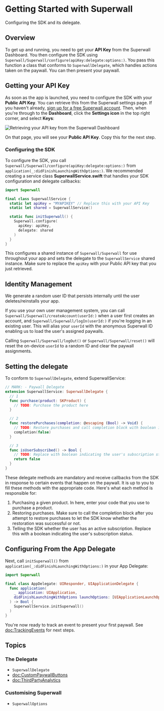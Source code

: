 # Getting Started with Superwall

Configuring the SDK and its delegate.

## Overview

To get up and running, you need to get your **API Key** from the Superwall Dashboard. You then configure the SDK using ``Superwall/Superwall/configure(apiKey:delegate:options:)``. You pass this function a class that conforms to ``SuperwallDelegate``, which handles actions taken on the paywall. You can then present your paywall.

## Getting your API Key

As soon as the app is launched, you need to configure the SDK with your **Public API Key**. You can retrieve this from the Superwall settings page.
If you haven't already, [sign up for a free Superwall account](https://superwall.com/sign-up). Then, when you're through to the **Dashboard**, click the **Settings icon** in the top right corner, and select **Keys**:

![Retrieving your API key from the Superwall Dashboard](apiKey.png)

On that page, you will see your **Public API Key**. Copy this for the next step.

### Configuring the SDK

To configure the SDK, you call ``Superwall/Superwall/configure(apiKey:delegate:options:)`` from  `application(_:didFinishLaunchingWithOptions:)`. We recommended creating a service class **SuperwallService.swift** that handles your SDK configuration and delegate callbacks:

```swift
import Superwall

final class SuperwallService {
  static let apiKey = "MYAPIKEY" // Replace this with your API Key
  static let shared = SuperwallService()

  static func initSuperwall() {
    Superwall.configure(
      apiKey: apiKey,
      delegate: shared
    )
  }
}
```

This configures a shared instance of ``Superwall/Superwall`` for use throughout your app and sets the delegate to the `SuperwallService` shared instance. Make sure to replace the `apiKey` with your Public API key that you just retrieved.


## Identity Management

We generate a random user ID that persists internally until the user deletes/reinstalls your app.

If you use your own user management system, you can call ``Superwall/Superwall/createAccount(userId:)`` when a user first creates an account, and ``Superwall/Superwall/logIn(userId:)`` if you're logging in an existing user. This will alias your `userId` with the anonymous Superwall ID enabling us to load the user's assigned paywalls.

Calling ``Superwall/Superwall/logOut()`` or ``Superwall/Superwall/reset()`` will reset the on-device `userId` to a random ID and clear the paywall assignments.

## Setting the delegate

To conform to ``SuperwallDelegate``, extend SuperwallService:

```swift
// MARK: - Paywall Delegate
extension SuperwallService: SuperwallDelegate {
  // 1
  func purchase(product: SKProduct) {
    // TODO: Purchase the product here
  }

  // 2
  func restorePurchases(completion: @escaping (Bool) -> Void) {
    // TODO: Restore purchases and call completion block with boolean indicating the success status of restoration
    completion(false)
  }

  // 3
  func isUserSubscribed() -> Bool {
    // TODO: Replace with boolean indicating the user's subscription status
    return false
  }
}
```

These delegate methods are mandatory and receive callbacks from the SDK in response to certain events that happen on the paywall. It is up to you to fill these methods with the appropriate code. Here's what each method is responsible for:

1. Purchasing a given product. In here, enter your code that you use to purchase a product.
2. Restoring purchases. Make sure to call the completion block after you attempt to restore purchases to let the SDK know whether the restoration was successful or not.
3. Telling the SDK whether the user has an active subscription. Replace this with a boolean indicating the user's subscription status.


## Configuring From the App Delegate

Next, call `initSuperwall()` from `application(_:didFinishLaunchingWithOptions:)` in your App Delegate:

```swift
import Superwall

final class AppDelegate: UIResponder, UIApplicationDelegate {
  func application(
    _ application: UIApplication, 
    didFinishLaunchingWithOptions launchOptions: [UIApplicationLaunchOptionsKey: Any]?
  ) -> Bool {
    SuperwallService.initSuperwall()
  )
}
```

You're now ready to track an event to present your first paywall. See <doc:TrackingEvents> for next steps.

## Topics

### The Delegate
- ``SuperwallDelegate``
- <doc:CustomPaywallButtons>
- <doc:ThirdPartyAnalytics>

### Customising Superwall
- ``SuperwallOptions``
